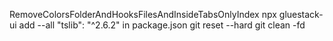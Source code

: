 RemoveColorsFolderAndHooksFilesAndInsideTabsOnlyIndex
npx gluestack-ui add --all
"tslib": "^2.6.2" in package.json
git reset --hard <hascode>
git clean -fd
